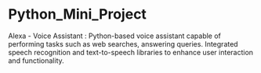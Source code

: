 # Python_Mini_Project
Alexa - Voice Assistant : Python-based voice assistant capable of performing tasks such as web searches, 
answering queries. Integrated speech recognition and text-to-speech libraries to enhance user interaction and 
functionality.  
